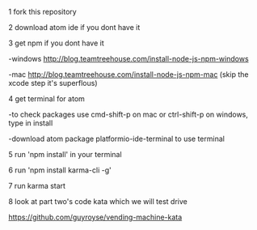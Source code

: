 1 fork this repository

2 download atom ide if you dont have it

3 get npm if you dont have it

  -windows http://blog.teamtreehouse.com/install-node-js-npm-windows

  -mac http://blog.teamtreehouse.com/install-node-js-npm-mac (skip the xcode step it's superflous)

4 get terminal for atom

  -to check packages use cmd-shift-p on mac or ctrl-shift-p on windows, type in install

  -download atom package platformio-ide-terminal to use terminal

5 run 'npm install' in your terminal

6 run 'npm install karma-cli -g'

7 run karma start

8 look at part two's code kata which we will test drive

https://github.com/guyroyse/vending-machine-kata
